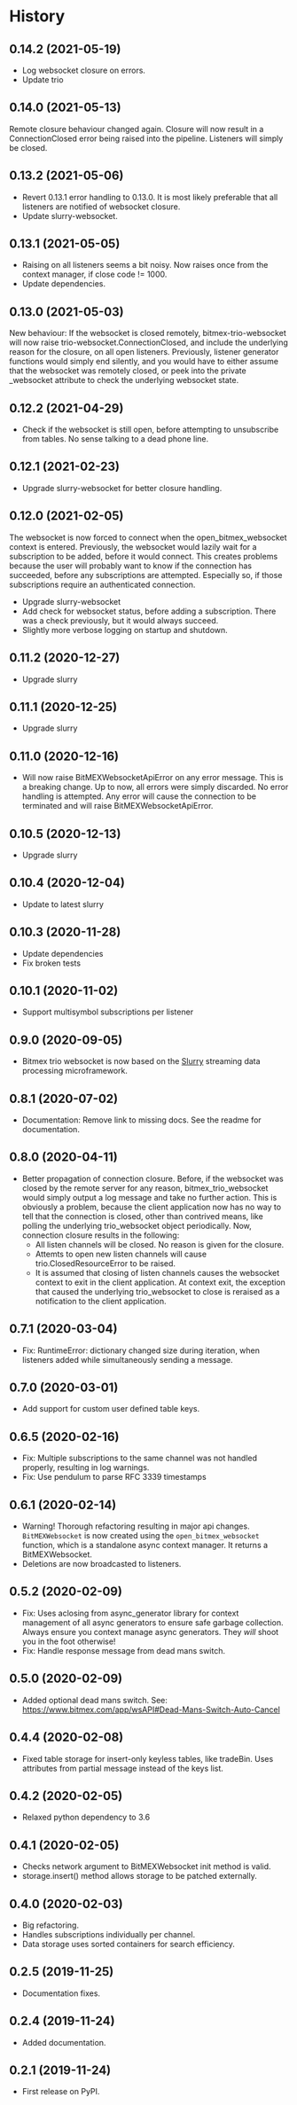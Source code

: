 # History



## 0.14.2 (2021-05-19)

* Log websocket closure on errors.
* Update trio

## 0.14.0 (2021-05-13)

Remote closure behaviour changed again. Closure will now result in a ConnectionClosed error being raised into the pipeline.
Listeners will simply be closed.

## 0.13.2 (2021-05-06)

* Revert 0.13.1 error handling to 0.13.0. It is most likely preferable that all listeners are notified of websocket closure.
* Update slurry-websocket.

## 0.13.1 (2021-05-05)

* Raising on all listeners seems a bit noisy. Now raises once from the context manager, if close code != 1000.
* Update dependencies.

## 0.13.0 (2021-05-03)

New behaviour: If the websocket is closed remotely, bitmex-trio-websocket will now raise trio-websocket.ConnectionClosed,
and include the underlying reason for the closure, on all open listeners. Previously, listener generator functions would
simply end silently, and you would have to either assume that the websocket was remotely closed, or peek into the private
_websocket attribute to check the underlying websocket state.

## 0.12.2 (2021-04-29)

* Check if the websocket is still open, before attempting to unsubscribe from tables. No sense talking to a dead phone line.

## 0.12.1 (2021-02-23)

* Upgrade slurry-websocket for better closure handling.

## 0.12.0 (2021-02-05)

The websocket is now forced to connect when the open_bitmex_websocket context is entered. Previously, the websocket
would lazily wait for a subscription to be added, before it would connect. This creates problems because the user will
probably want to know if the connection has succeeded, before any subscriptions are attempted. Especially so, if those
subscriptions require an authenticated connection.

* Upgrade slurry-websocket
* Add check for websocket status, before adding a subscription. There was a check previously, but it would always succeed.
* Slightly more verbose logging on startup and shutdown.

## 0.11.2 (2020-12-27)

* Upgrade slurry

## 0.11.1 (2020-12-25)

* Upgrade slurry

## 0.11.0 (2020-12-16)

* Will now raise BitMEXWebsocketApiError on any error message. This is a breaking change. Up to now, all errors were simply discarded. No error handling is attempted. Any error will cause the connection to be terminated and will raise BitMEXWebsocketApiError.

## 0.10.5 (2020-12-13)

* Upgrade slurry

## 0.10.4 (2020-12-04)

* Update to latest slurry

## 0.10.3 (2020-11-28)

* Update dependencies
* Fix broken tests

## 0.10.1 (2020-11-02)

* Support multisymbol subscriptions per listener

## 0.9.0 (2020-09-05)

* Bitmex trio websocket is now based on the [Slurry](https://slurry.readthedocs.io/en/latest/) streaming data processing microframework.

## 0.8.1 (2020-07-02)

* Documentation: Remove link to missing docs. See the readme for documentation.

## 0.8.0 (2020-04-11)

* Better propagation of connection closure. Before, if the websocket was closed by the remote server for any reason, bitmex_trio_websocket would simply output a log message and take no further action. This is obviously a problem, because the client application now has no way to tell that the connection is closed, other than contrived means, like polling the underlying trio_websocket object periodically. Now, connection closure results in the following:
    * All listen channels will be closed. No reason is given for the closure.
    * Attemts to open new listen channels will cause trio.ClosedResourceError to be raised.
    * It is assumed that closing of listen channels causes the websocket context to exit in the client application. At context exit, the exception that caused the underlying trio_websocket to close is reraised as a notification to the client application.

## 0.7.1 (2020-03-04)

* Fix: RuntimeError: dictionary changed size during iteration, when listeners added while simultaneously sending a message.

## 0.7.0 (2020-03-01)

* Add support for custom user defined table keys.

## 0.6.5 (2020-02-16)

* Fix: Multiple subscriptions to the same channel was not handled properly, resulting in log warnings.
* Fix: Use pendulum to parse RFC 3339 timestamps

## 0.6.1 (2020-02-14)

* Warning! Thorough refactoring resulting in major api changes. `BitMEXWebsocket` is now created using the `open_bitmex_websocket` function, which is a standalone async context manager. It returns a BitMEXWebsocket.
* Deletions are now broadcasted to listeners.

## 0.5.2 (2020-02-09)

* Fix: Uses aclosing from async_generator library for context management of all async generators to ensure safe garbage collection. Always ensure you context manage async generators. They *will* shoot you in the foot otherwise!
* Fix: Handle response message from dead mans switch.

## 0.5.0 (2020-02-09)

* Added optional dead mans switch. See: https://www.bitmex.com/app/wsAPI#Dead-Mans-Switch-Auto-Cancel

## 0.4.4 (2020-02-08)

* Fixed table storage for insert-only keyless tables, like tradeBin. Uses attributes from partial message instead of the keys list.

## 0.4.2 (2020-02-05)

* Relaxed python dependency to 3.6

## 0.4.1 (2020-02-05)

* Checks network argument to BitMEXWebsocket init method is valid.
* storage.insert() method allows storage to be patched externally.

## 0.4.0 (2020-02-03)

* Big refactoring.
* Handles subscriptions individually per channel.
* Data storage uses sorted containers for search efficiency.

## 0.2.5 (2019-11-25)

* Documentation fixes.

## 0.2.4 (2019-11-24)

* Added documentation.

## 0.2.1 (2019-11-24)

* First release on PyPI.
